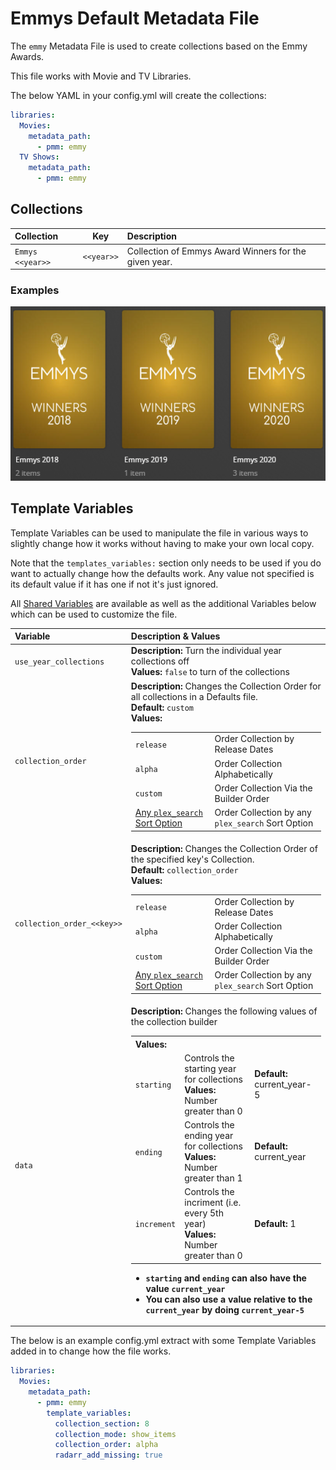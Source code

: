 # Emmys Default Metadata File

The `emmy` Metadata File is used to create collections based on the Emmy Awards.

This file works with Movie and TV Libraries.

The below YAML in your config.yml will create the collections:

```yaml
libraries:
  Movies:
    metadata_path:
      - pmm: emmy
  TV Shows:
    metadata_path:
      - pmm: emmy
```

## Collections

| Collection         |    Key     | Description                                           |
|:-------------------|:----------:|:------------------------------------------------------|
| `Emmys <<year>>`   | `<<year>>` | Collection of Emmys Award Winners for the given year. |

### Examples

![](../images/emmy.png)

## Template Variables

Template Variables can be used to manipulate the file in various ways to slightly change how it works without having to make your own local copy.

Note that the `templates_variables:` section only needs to be used if you do want to actually change how the defaults work. Any value not specified is its default value if it has one if not it's just ignored.

All [Shared Variables](../variables) are available as well as the additional Variables below which can be used to customize the file.

| Variable                   | Description & Values                                                                                                                                                                                                                                                                                                                                                                                                                                                                                                                                                                                                                                                                                                                                                                                                                                                                                                                                                                |
|:---------------------------|:------------------------------------------------------------------------------------------------------------------------------------------------------------------------------------------------------------------------------------------------------------------------------------------------------------------------------------------------------------------------------------------------------------------------------------------------------------------------------------------------------------------------------------------------------------------------------------------------------------------------------------------------------------------------------------------------------------------------------------------------------------------------------------------------------------------------------------------------------------------------------------------------------------------------------------------------------------------------------------|
| `use_year_collections`     | **Description:** Turn the individual year collections off<br>**Values:** `false` to turn of the collections                                                                                                                                                                                                                                                                                                                                                                                                                                                                                                                                                                                                                                                                                                                                                                                                                                                                         |
| `collection_order`         | **Description:** Changes the Collection Order for all collections in a Defaults file.<br>**Default:** `custom`<br>**Values:**<table class="clearTable"><tr><td>`release`</td><td>Order Collection by Release Dates</td></tr><tr><td>`alpha`</td><td>Order Collection Alphabetically</td></tr><tr><td>`custom`</td><td>Order Collection Via the Builder Order</td></tr><tr><td>[Any `plex_search` Sort Option](../../metadata/builders/plex.md#sort-options)</td><td>Order Collection by any `plex_search` Sort Option</td></tr></table>                                                                                                                                                                                                                                                                                                                                                                                                                                             |
| `collection_order_<<key>>` | **Description:** Changes the Collection Order of the specified key's Collection.<br>**Default:** `collection_order`<br>**Values:**<table class="clearTable"><tr><td>`release`</td><td>Order Collection by Release Dates</td></tr><tr><td>`alpha`</td><td>Order Collection Alphabetically</td></tr><tr><td>`custom`</td><td>Order Collection Via the Builder Order</td></tr><tr><td>[Any `plex_search` Sort Option](../../metadata/builders/plex.md#sort-options)</td><td>Order Collection by any `plex_search` Sort Option</td></tr></table>                                                                                                                                                                                                                                                                                                                                                                                                                                        |
| `data`                     | **Description:** Changes the following values of the collection builder<br><table class="clearTable"><tr><th>Values:</th></tr><tr><td><code>starting</code></td><td>Controls the starting year for collections</br><strong>Values:</strong> Number greater than 0</td><td><strong>Default:</strong> current_year-5</td></tr><tr><td><code>ending</code></td><td>Controls the ending year for collections</br><strong>Values:</strong> Number greater than 1</td><td><strong>Default:</strong> current_year</td></tr><tr><td><code>increment</code></td><td>Controls the incriment (i.e. every 5th year)</br><strong>Values:</strong> Number greater than 0</td><td><strong>Default:</strong> 1</td></tr></table><ul><li><strong><code>starting</code> and <code>ending</code> can also have the value <code>current_year</code></strong></li><li><strong>You can also use a value relative to the <code>current_year</code> by doing <code>current_year-5</code></strong></li></ul> |

The below is an example config.yml extract with some Template Variables added in to change how the file works.

```yaml
libraries:
  Movies:
    metadata_path:
      - pmm: emmy
        template_variables:
          collection_section: 8
          collection_mode: show_items
          collection_order: alpha
          radarr_add_missing: true
```


